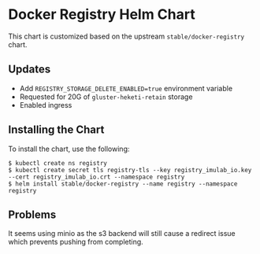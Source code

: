 # Docker Registry Helm Chart

This chart is customized based on the upstream `stable/docker-registry` chart.

## Updates

- Add `REGISTRY_STORAGE_DELETE_ENABLED=true` environment variable
- Requested for 20G of `gluster-heketi-retain` storage
- Enabled ingress

## Installing the Chart

To install the chart, use the following:

```console
$ kubectl create ns registry
$ kubectl create secret tls registry-tls --key registry_imulab_io.key --cert registry_imulab_io.crt --namespace registry
$ helm install stable/docker-registry --name registry --namespace registry
```

## Problems

It seems using minio as the s3 backend will still cause a redirect issue which prevents pushing from completing.
